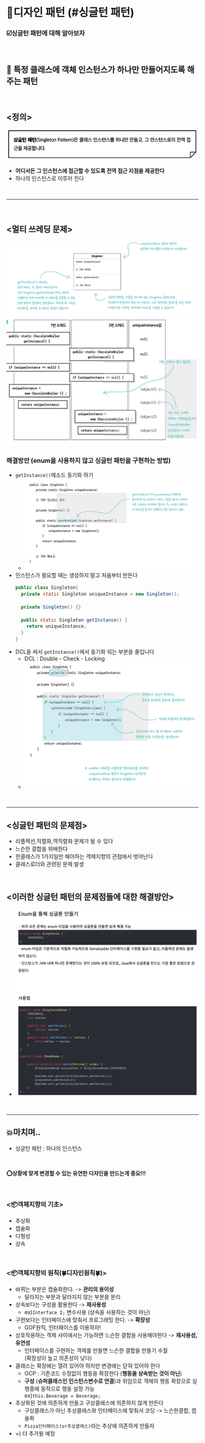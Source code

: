 # 💈디자인 패턴 (#싱글턴 패턴)

  

### ☑️싱글턴 패턴에 대해 알아보자  
<br/>

## 📌 특정 클래스에 객체 인스턴스가 하나만 만들어지도록 해주는 패턴
  
<br/>

## <정의> 
<img src="imagefile/1.png">


- **어디서든 그 인스턴스에 접근할 수 있도록 전역 접근 지점을 제공한다**
- 하나의 인스턴스로 이루어 진다

<br/>

--------------

<br/>


## <멀티 쓰레딩 문제>   


<img src="imagefile/2.png">


<img src="imagefile/6.jpeg">

<br/>


### 해결방안 (enum을 사용하지 않고 싱글턴 패턴을 구현하는 방법)
  - `getInstance()`메소드 동기화 하기
    - <img src="imagefile/4.png">
  - 인스턴스가 필요할 때는 생성하지 말고 처음부터 만든다
    ```java
    public class Singleton{
      private static Singleton uniqueInstance = new Singleton();

      private Singleton() {}

      public static Singleton getInstance() {
        return uniqueInstance;
      }
    }
    ```
  - DCL을 써서 `getInstance()`에서 동기화 되는 부분을 줄입니다
    - DCL : Double - Check - Locking
    - <img src="imagefile/3.png">




<br/>


--------------------------------------


## <싱글턴 패턴의 문제점>
  - 리플렉션,직렬화,역직렬화 문제가 될 수 있다
  - 느슨한 결합을 위배한다
  - 한클래스가 1가지일만 해야하는 객체지향의 관점에서 벗어난다
  - 클래스로더와 관련된 문제 발생

<br/>

## <이러한 싱글턴 패턴의 문제점들에 대한 해결방안>
  - <img src="imagefile/5.png">

<br/>

-----------------------

## 💥마치며..  

- 싱글턴 패턴 : 하나의 인스턴스

<br/>

__⭕상황에 맞게 변경할 수 있는 **유연한** 디자인을 만드는게 중요!!!__

<br/>

### <📦객체지향의 기초>
- 추상화
- 캡슐화
- 다형성
- 상속

<br/>


### <📦객체지향의 원칙(🍀디자인원칙🍀)>
- 바뀌는 부분은 캡슐화한다. -> **관리의 용이성**
    - 달라지는 부분과 달라지지 않는 부분을 분리
- 상속보다는 구성을 활용한다 -> **재사용성**
    - ex)`Interface I;` 변수사용 (상속을 사용하는 것이 아닌)
- 구현보다는 인터페이스에 맞춰서 프로그래밍 한다. -> **확장성**
    - GOF원칙, 인터페이스를 이용하자!
- 상호작용하는 객체 사이에서는 가능하면 느슨한 결합을 사용해야한다 -> **재사용성, 유연성**
    - 인터페이스를 구현하는 객체를 만들면 느슨한 결합을 만들기 수월<br>(확장성이 높고 의존성이 낮다)
- 클래스는 확장에는 열려 있어야 하지만 변경에는 닫혀 있어야 한다
  - OCP : 기존코드 수정없이 행동을 확장한다 (**행동을 상속받는 것이 아닌**) 
  - **구성** (**슈퍼클래스인 인스턴스변수로 연결**)과 위임으로 객체의 행동 확장으로 실행중에 동적으로 행동 설정 가능<br>ex)`this.Beverage = Beverage;`
- 추상화된 것에 의존하게 만들고 구상클래스에 의존하지 않게 만든다
  - 구상클래스가 아닌 추상클래스와 인터페이스에 맞춰서 코딩 -> 느슨한결합, 캡슐화
  - `Pizza인터페이스(or추상클래스)`라는 추상에 의존하게 만들자
- +) 더 추가될 예정


<br/>


